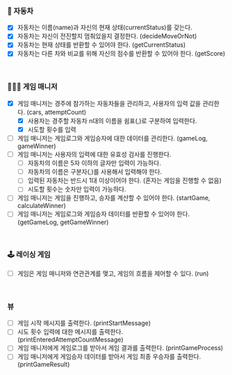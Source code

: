 ### 🚗 자동차
- [x] 자동차는 이름(name)과 자신의 현재 상태(currentStatus)를 갖는다.
- [x] 자동차는 자신이 전진할지 멈춰있을지 결정한다. (decideMoveOrNot)
- [x] 자동차는 현재 상태를 반환할 수 있어야 한다. (getCurrentStatus)
- [x] 자동차는 다른 차와 비교를 위해 자신의 점수를 반환할 수 있어야 한다. (getScore)

<br>

### 👩🏻‍💼 게임 매니저
- [x] 게임 매니저는 경주에 참가하는 자동차들을 관리하고, 사용자의 입력 값을 관리한다. (cars, attemptCount)
    - [x] 사용자는 경주할 자동차 n대의 이름을 쉼표(,)로 구분하여 입력한다.
    - [x] 시도할 횟수를 입력
- [ ] 게임 매니저는 게임로그와 게임승자에 대한 데이터를 관리한다. (gameLog, gameWinner)
- [ ] 게임 매니저는 사용자의 입력에 대한 유효성 검사를 진행한다.
    - [ ] 자동차의 이름은 5자 이하의 글자만 입력이 가능하다.
    - [ ] 자동차의 이름은 구분자(,)를 사용해서 입력해야 한다.
    - [ ] 입력된 자동차는 반드시 1대 이상이어야 한다. (혼자는 게임을 진행할 수 없음)
    - [ ] 시도할 횟수는 숫자만 입력이 가능하다.
- [ ] 게임 매니저는 게임을 진행하고, 승자를 계산할 수 있어야 한다. (startGame, calculateWinner)
- [ ] 게임 매니저는 게임로그와 게임승자 데이터를 반환할 수 있어야 한다. (getGameLog, getGameWinner)

<br>

### 🕹️ 레이싱 게임
- [ ] 게임은 게임 매니저와 연관관계를 맺고, 게임의 흐름을 제어할 수 있다. (run)

<br>

### 뷰
- [ ] 게임 시작 메시지를 출력한다. (printStartMessage)
- [ ] 시도 횟수 입력에 대한 메시지를 출력한다. (printEnteredAttemptCountMessage)
- [ ] 게임 매니저에게 게임로그를 받아서 게임 결과를 출력한다. (printGameProcess)
- [ ] 게임 매니저에게 게임승자 데이터를 받아서 게임 최종 우승자를 출력한다. (printGameResult)
